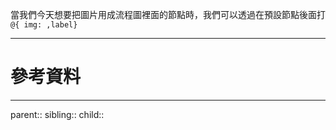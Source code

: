 當我們今天想要把圖片用成流程圖裡面的節點時，我們可以透過在預設節點後面打
`@{ img: ,label}`

- - -
# 參考資料

- - -
parent::
sibling::
child::